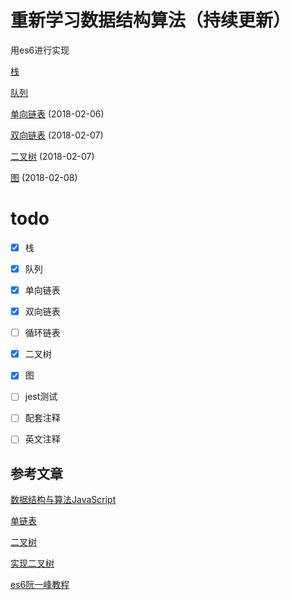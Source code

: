 # 重新学习数据结构算法（持续更新）

用es6进行实现

[栈](./stack.js)

[队列](./queue.js)

[单向链表](./linkList.js) (2018-02-06)

[双向链表](./doublyLinkedList.js) (2018-02-07)

[二叉树](./binaryTree.js) (2018-02-07)

[图](./binaryTree.js) (2018-02-08)



# todo

* [x] 栈
* [x] 队列
* [x] 单向链表
* [x] 双向链表
* [ ] 循环链表
* [x] 二叉树
* [x] 图
* [ ] jest测试
* [ ] 配套注释
* [ ] 英文注释



## 参考文章

[数据结构与算法JavaScript](http://www.cnblogs.com/aaronjs/p/4200430.html)

[单链表](https://microzz.com/2017/08/01/js-link/)

[二叉树](http://www.liuyiqi.cn/2017/02/18/tree/)

[实现二叉树](https://microzz.com/2017/08/22/js-binarytree/)

[es6阮一峰教程](http://es6.ruanyifeng.com/#docs/set-map)